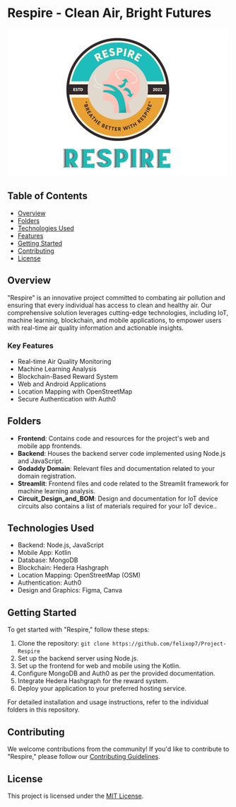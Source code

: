 # Respire - Clean Air, Bright Futures

![Respire Logo](Respire.png) <!-- Replace with a link to your project's logo -->

## Table of Contents

- [Overview](#overview)
- [Folders](#folders)
- [Technologies Used](#technologies-used)
- [Features](#features)
- [Getting Started](#getting-started)
- [Contributing](#contributing)
- [License](#license)

## Overview

"Respire" is an innovative project committed to combating air pollution and ensuring that every individual has access to clean and healthy air. Our comprehensive solution leverages cutting-edge technologies, including IoT, machine learning, blockchain, and mobile applications, to empower users with real-time air quality information and actionable insights.

### Key Features

- Real-time Air Quality Monitoring
- Machine Learning Analysis
- Blockchain-Based Reward System
- Web and Android Applications
- Location Mapping with OpenStreetMap
- Secure Authentication with Auth0

## Folders

- **Frontend**: Contains code and resources for the project's web and mobile app frontends.
- **Backend**: Houses the backend server code implemented using Node.js and JavaScript.
- **Godaddy Domain**: Relevant files and documentation related to your domain registration.
- **Streamlit**: Frontend files and code related to the Streamlit framework for machine learning analysis.
- **Circuit_Design_and_BOM**: Design and documentation for IoT device circuits also contains a list of materials required for your IoT device..

## Technologies Used

- Backend: Node.js, JavaScript
- Mobile App: Kotlin
- Database: MongoDB
- Blockchain: Hedera Hashgraph
- Location Mapping: OpenStreetMap (OSM)
- Authentication: Auth0
- Design and Graphics: Figma, Canva

## Getting Started

To get started with "Respire," follow these steps:

1. Clone the repository: `git clone https://github.com/felixop7/Project-Respire`
2. Set up the backend server using Node.js.
3. Set up the frontend for web and mobile using the Kotlin.
4. Configure MongoDB and Auth0 as per the provided documentation.
5. Integrate Hedera Hashgraph for the reward system.
6. Deploy your application to your preferred hosting service.

For detailed installation and usage instructions, refer to the individual folders in this repository.

## Contributing

We welcome contributions from the community! If you'd like to contribute to "Respire," please follow our [Contributing Guidelines](CONTRIBUTING.md).

## License

This project is licensed under the [MIT License](LICENSE).
